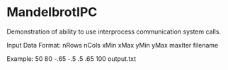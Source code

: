 # MandelbrotIPC
Demonstration of ability to use interprocess communication system calls.

Input Data Format:
nRows nCols xMin xMax yMin yMax maxIter filename

Example:
50 80 -.65 -.5 .5 .65 100 output.txt
